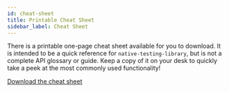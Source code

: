 ```yaml
---
id: cheat-sheet
title: Printable Cheat Sheet
sidebar_label: Cheat Sheet
---
```


There is a printable one-page cheat sheet available for you to download. It is
intended to be a quick reference for `native-testing-library`, but is not a
complete API glossary or guide. Keep a copy of it on your desk to quickly take a
peek at the most commonly used functionality!

[Download the cheat sheet][cheatsheet]

[cheatsheet]:
  https://github.com/testing-library/native-testing-library/raw/master/other/cheat-sheet.pdf
